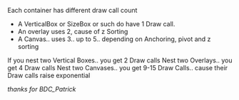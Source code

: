 
Each container has different draw call count

- A VerticalBox or SizeBox or such do have 1 Draw call.
- An overlay uses 2, cause of z Sorting
- A Canvas.. uses 3.. up to 5.. depending on Anchoring, pivot and z sorting 

If you nest two Vertical Boxes.. you get 2 Draw calls 
Nest two Overlays.. you get 4 Draw calls 
Nest two Canvases.. you get 9-15 Draw Calls.. cause their Draw calls raise exponential

*thanks for BDC_Patrick*

